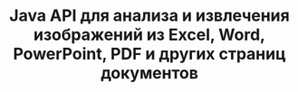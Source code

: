 ---
############################# Static ############################
layout: "auto-gen-gist"
draft: false
path: "ru/parser/java/extract/image/csv/"
otherformats: DOC DOT DOCX DOCM DOTX DOTM TXT ODT OTT RTF PDF XHTML MHTML MD XML EPUB FB2 CHM XLS XLT XLSX XLSM XLSB XLTX XLTM ODS OTS XLA XLAM PPT PPTX  PPS POT PPSX PPTM POTX PPSM ODP OTP PST OST EML EMLX MSG ONE 

############################# Head ############################
head_title: "Как извлечь изображения из Excel, Word, PDF и других документов с помощью Java?"
head_description: "GroupDocs.Parser Java API позволяет разработчикам программного обеспечения анализировать и извлекать изображения из документов PDF, DOC, DOCX, PPT, PPTX, XLS, XLSX, области страницы и электронных писем внутри приложений Java."

############################# Header ############################
title: "Java API для анализа и извлечения изображений из Excel, Word, PowerPoint, PDF и других страниц документов"
description: "GroupDocs.Parser Java API позволяет программистам извлекать изображения из документов PDF, DOC, DOCX, PPT, PPTX, EML, MSG, XLS, XLSX, CSV, ODT, RTF и EPUB или страниц документа внутри приложений Java."

######################### Download Button #######################
button:
    enable: true

############################# About ############################
about:
    enable: true
    title: "Узнайте, как извлекать изображения из документов или определенной страницы с помощью Java API?"
    content: |
       Изображение стоит тысячи слов, и его нельзя игнорировать в современном визуальном мире при создании привлекательного контента. Изображения могут быть отличным источником информации, а также привлекать внимание пользователя. Часто требуется получить изображения из документов, журналов или презентаций и использовать их в другом месте. GroupDocs.Parser для Java — это мощный API, который помогает разработчикам программного обеспечения и программистам создавать решения для анализа и извлечения изображений или другой информации из многочисленных типов документов. Он также поддерживает сохранение изображений в форматах PNG, JPEG, WebP, GIF, BMP и других. API включает поддержку некоторых популярных форматов документов, таких как PDF, форматы Microsoft Office: Word (DOC, DOCX), PowerPoint (PPT, PPTX), Excel (XLS, XLSX), форматы LibreOffice, электронные письма, электронные книги и многие другие. . Он также включает поддержку некоторых расширенных функций, связанных с анализом документов, извлечением простого и структурированного текста, поиском текста по ключевым словам, извлечением метаданных или изображений, контейнеров, а также вложений и многим другим.

############################# content ############################
steps:
    enable: true
    block:
    - title_left: "Как извлечь изображения из документов CSV"
      content_left: |
       В GroupDocs.Parser Java включены функции для извлечения изображений из документов CSV. В следующем примере кода Java показано, как можно легко извлечь изображения из документа CSV.

      title_right: "Получить изображения из документов через Java"
      content_right: |
        * Создайте экземпляр [Parser](https://apireference.groupdocs.com/parser/java/com.groupdocs.parser/Parser) 
        * Проверьте, поддерживает ли документ извлечение изображений
        * Вызов метода [getImages()](https://apireference.groupdocs.com/parser/java/com.groupdocs.parser/Parser#getImages()) извлекает все изображения из всего документа.
        * Извлечь все изображения из документа
        * Перебирать изображения и печатать тип изображения

      gisthash: "b13e690d2593f92081abd99948363e06"
      gistfile: "extract_images_form_documents.java"

    - title_left: "Извлечение изображений со страницы документов CSV"
      content_left: |
       Java API GroupDocs.Parser позволяет разработчикам программного обеспечения извлекать изображения из документов CSV с помощью пары строк кода. В приведенном ниже коде Java показано извлечение изображений из документа CSV. 

      title_right: "Как извлечь изображения файлов через Java"
      content_right: |
        * Создайте экземпляр [Parser](https://apireference.groupdocs.com/parser/java/com.groupdocs.parser/Parser) 
        * Проверьте, поддерживает ли документ извлечение изображений
        * Получите информацию о документе, вызвав метод [getDocumentInfo](https://apireference.groupdocs.com/parser/java/com.groupdocs.parser/Parser#getDocumentInfo()).
        * Проверить документ на наличие страниц
        * Перебирать страницы и печатать номер страницы
        * Вызов метода [getImages()](https://apireference.groupdocs.com/parser/java/com.groupdocs.parser/Parser#getImages()) извлекает все изображения из всего документа.
        * Перебирать изображения и печатать тип изображения
     
      gisthash: "68450336a57c5d8df06b4ef1ea69b29f"
      gistfile: "extract_images_form_documents_page.java"
      
    - title_left: "Как извлечь изображения из области страницы документов CSV"
      content_left: |
       Java API GroupDocs.Parser обеспечивает полную поддержку извлечения из страницы документа CSV. Следующий код Java демонстрирует, как программисты могут извлекать изображения из области страницы документа CSV в своих собственных приложениях Java.

      title_right: "Извлекать изображения с помощью Java?"
      content_right: |
        * Создайте экземпляр [Parser](https://apireference.groupdocs.com/parser/java/com.groupdocs.parser/Parser)  
        * Создайте параметры, которые используются для извлечения изображений
        * Проверьте документ на поддержку извлечения изображений
        * Вызовите метод [getImages()](https://apireference.groupdocs.com/parser/java/com.groupdocs.parser/Parser#getImages()) для извлечения изображений из верхнего левого угла страницы.
        * Перебирать изображения и распечатывать URL-адрес изображений
     
      gisthash: "40143a56569ae88e7e7c972ccca041b5"
      gistfile: "extract_images_form_documents_page_area.java"

    - title_left: "Как извлечь изображения в файл через Java API"
      content_left: |
       Java API GroupDocs.Parser позволяет извлекать изображения из документа CSV и сохранять содержимое изображения в файл. Следующий код Java демонстрирует, как программисты могут извлекать изображения из файла по своему выбору в своих собственных приложениях Java.

      title_right: "Извлечение изображений из документа в файл"
      content_right: |
        * Создайте экземпляр [Parser](https://apireference.groupdocs.com/parser/java/com.groupdocs.parser/Parser) 
        * Проверить документ на поддержку извлечения изображений
        * Вызов метода [getImages()](https://apireference.groupdocs.com/parser/java/com.groupdocs.parser/Parser#getImages()) для извлечения изображений из верхнего левого угла страницы.
        * Создайте параметры для сохранения изображения в поддерживаемом формате файла
        * Перебирать изображения и распечатывать URL-адрес изображений
     
      gisthash: "6faeafc93e4412265b7439209828950b"
      gistfile: "images_saving_to_files.java"

    - title_left: "Системные Требования"
      content_left: |
        GroupDocs.Parser для Java поддерживается на всех основных платформах и операционных системах. Он может создавать документы в Microsoft Word, Excel, PowerPoint, Outlook, OpenOffice и более 50 других форматах. Для получения полного руководства по системным требованиям, пожалуйста, посетите системные требования перед выполнением приведенного ниже кода. Убедитесь, что в вашей системе установлены следующие предварительные требования:
        * Операционные системы: Microsoft Windows, Linux, MacOS
        * Поддержка версий Java: J2SE 7.0 (1.7), J2SE 8.0 (1.8) или выше
        * Получите последнюю версию Java API GroupDocs.Parser из GroupDocs [репозитория](https://repository.groupdocs.com/webapp/#/artifacts/browse/tree/General/repo/com/groupdocs/groupdocs-parser)
        
      title_right: "Зачем использовать GroupDocs.Parser"
      content_right: |
        * Извлечение простого текста из любого из поддерживаемых документов.
        * Поддержка извлечения оглавления
        * Извлечение форматированного текста, метаданных, изображений, контейнеров и вложений.
        * Парсинг документов по пользовательским шаблонам.
        * Поиск текста с использованием ключевого слова или регулярного выражения.
        * Поддержка извлечения структурированного текста
        * Извлечение оглавления для некоторых поддерживаемых форматов документов.
        * Анализировать данные формы из PDF-документов.

demos:
    enable: true
        

more_formats:
    enable: true


back_to_top:
    enable: true
---